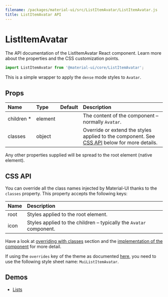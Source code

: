 ```yaml
---
filename: /packages/material-ui/src/ListItemAvatar/ListItemAvatar.js
title: ListItemAvatar API
---
```


<!--- This documentation is automatically generated, do not try to edit it. -->

# ListItemAvatar

<p class="description">The API documentation of the ListItemAvatar React component. Learn more about the properties and the CSS customization points.</p>

```js
import ListItemAvatar from '@material-ui/core/ListItemAvatar';
```

This is a simple wrapper to apply the `dense` mode styles to `Avatar`.

## Props

| Name | Type | Default | Description |
|:-----|:-----|:--------|:------------|
| <span class="prop-name required">children *</span> | <span class="prop-type">element |   | The content of the component – normally `Avatar`. |
| <span class="prop-name">classes</span> | <span class="prop-type">object |   | Override or extend the styles applied to the component. See [CSS API](#css-api) below for more details. |

Any other properties supplied will be spread to the root element (native element).

## CSS API

You can override all the class names injected by Material-UI thanks to the `classes` property.
This property accepts the following keys:


| Name | Description |
|:-----|:------------|
| <span class="prop-name">root</span> | Styles applied to the root element.
| <span class="prop-name">icon</span> | Styles applied to the children – typically the `Avatar` component.

Have a look at [overriding with classes](/customization/overrides/#overriding-with-classes) section
and the [implementation of the component](https://github.com/mui-org/material-ui/tree/master/packages/material-ui/src/ListItemAvatar/ListItemAvatar.js)
for more detail.

If using the `overrides` key of the theme as documented
[here](/customization/themes/#customizing-all-instances-of-a-component-type),
you need to use the following style sheet name: `MuiListItemAvatar`.

## Demos

- [Lists](/demos/lists/)

